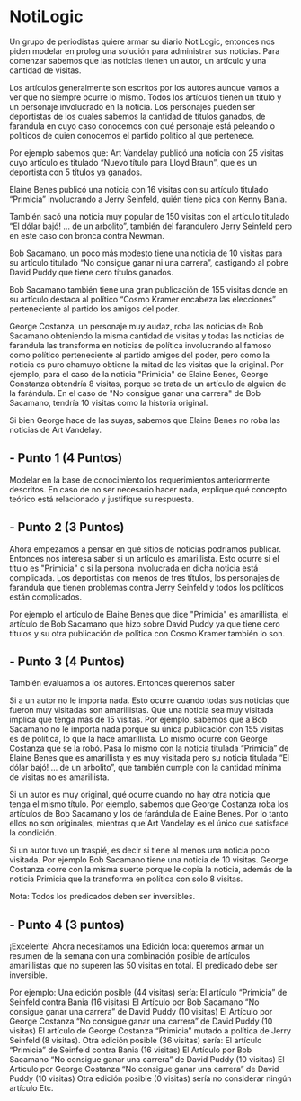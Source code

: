 # NotiLogic

Un grupo de periodistas quiere armar su diario NotiLogic, entonces nos piden modelar en prolog una solución para administrar sus noticias. Para comenzar sabemos que las noticias tienen un autor, un artículo y una cantidad de visitas. 

Los artículos generalmente son escritos por los autores aunque vamos a ver que no siempre ocurre lo mismo. Todos los artículos tienen un título y un personaje involucrado en la noticia. Los personajes pueden ser deportistas de los cuales sabemos la cantidad de títulos ganados, de farándula en cuyo caso conocemos con qué personaje está peleando o políticos de quien conocemos el partido político al que pertenece. 


Por ejemplo sabemos que:
Art Vandelay publicó una noticia con 25 visitas cuyo artículo es titulado “Nuevo título para Lloyd Braun”, que es un deportista con 5 títulos ya ganados. 


Elaine Benes publicó una noticia con 16 visitas con su artículo titulado “Primicia” involucrando a Jerry Seinfeld, quién tiene pica con Kenny Bania.


También sacó una noticia muy popular de 150 visitas con el artículo titulado “El dólar bajó! … de un arbolito”, también del farandulero Jerry Seinfeld pero en este caso con bronca contra Newman.


Bob Sacamano, un poco más modesto tiene una noticia de 10 visitas para su artículo titulado “No consigue ganar ni una carrera”, castigando al pobre David Puddy que tiene cero títulos ganados.


Bob Sacamano también tiene una gran publicación de 155 visitas donde en su artículo destaca al político “Cosmo Kramer encabeza las elecciones” perteneciente al partido los amigos del poder.


George Costanza, un personaje muy audaz, roba las noticias de Bob Sacamano obteniendo la misma cantidad de visitas y todas las noticias de farándula las transforma en noticias de política involucrando al famoso como político perteneciente al partido amigos del poder, pero como la noticia es puro chamuyo obtiene la mitad de las visitas que la original.
Por ejemplo, para el caso de la noticia "Primicia" de Elaine Benes, George Constanza obtendría 8 visitas, porque se trata de un artículo de alguien de la farándula. En el caso de "No consigue ganar una carrera" de Bob Sacamano, tendría 10 visitas como la historia original.


Si bien George hace de las suyas, sabemos que Elaine Benes no roba las noticias de Art Vandelay.


## - Punto 1 (4 Puntos)
Modelar en la base de conocimiento los requerimientos anteriormente descritos. En caso de no ser necesario hacer nada, explique qué concepto teórico está relacionado y justifique su respuesta.


## - Punto 2 (3 Puntos)
Ahora empezamos a pensar en qué sitios de noticias podríamos publicar. Entonces nos interesa saber si un artículo es amarillista. Esto ocurre si el título es "Primicia" o si la persona involucrada en dicha noticia está complicada. Los deportistas con menos de tres títulos, los personajes de farándula que tienen problemas contra Jerry Seinfeld y todos los políticos están complicados.

Por ejemplo el artículo de Elaine Benes que dice "Primicia" es amarillista, el artículo de Bob Sacamano que hizo sobre David Puddy ya que tiene cero títulos y su otra publicación de política con Cosmo Kramer también lo son. 

## - Punto 3 (4 Puntos)

También evaluamos a los autores. Entonces queremos saber 


Si a un autor no le importa nada. Esto ocurre cuando todas sus noticias que fueron muy visitadas son amarillistas. Que una noticia sea muy visitada implica que tenga más de 15 visitas. 
Por ejemplo, sabemos que a Bob Sacamano no le importa nada porque su única publicación con 155 visitas es de política, lo que la hace amarillista. Lo mismo ocurre con George Costanza que se la robó. Pasa lo mismo con la noticia titulada “Primicia” de Elaine Benes que es amarillista y es muy visitada pero su noticia titulada “El dólar bajó! … de un arbolito”, que también cumple con la cantidad mínima de visitas no es amarillista. 


Si un autor es muy original, qué ocurre cuando no hay otra noticia que tenga el mismo título. 
Por ejemplo, sabemos que George Costanza roba los artículos de Bob Sacamano y los de farándula de Elaine Benes. Por lo tanto ellos no son originales, mientras que Art Vandelay es el único que satisface la condición.


Si un autor tuvo un traspié, es decir si tiene al menos una noticia poco visitada. 
Por ejemplo Bob Sacamano tiene una noticia de 10 visitas. George Costanza corre con la misma suerte porque le copia la noticia, además de la noticia Primicia que la transforma en política con sólo 8 visitas.

Nota: Todos los predicados deben ser inversibles.   

## - Punto 4 (3 puntos)
¡Excelente! Ahora necesitamos una Edición loca: queremos armar un resumen de la semana con una combinación posible de artículos amarillistas que no superen las 50 visitas en total. El predicado debe ser inversible.

Por ejemplo:
Una edición posible (44 visitas) sería:
El artículo “Primicia” de Seinfeld contra Bania (16 visitas)
El Artículo por Bob Sacamano “No consigue ganar una carrera”  de David Puddy (10 visitas)
El Artículo por George Costanza “No consigue ganar una carrera”  de David Puddy (10 visitas)
El artículo de George Costanza “Primicia” mutado a política de Jerry Seinfeld (8 visitas).
Otra edición posible (36 visitas) sería:
El artículo “Primicia” de Seinfeld contra Bania (16 visitas)
El Artículo por Bob Sacamano “No consigue ganar una carrera”  de David Puddy (10 visitas)
El Artículo por George Costanza “No consigue ganar una carrera”  de David Puddy (10 visitas)
Otra edición posible (0 visitas) sería no considerar ningún artículo
Etc.

